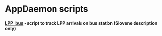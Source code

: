# AppDaemon scripts



#### [LPP_bus](LPP_bus/README.md) - script to track LPP arrivals on bus station (Slovene description only)


